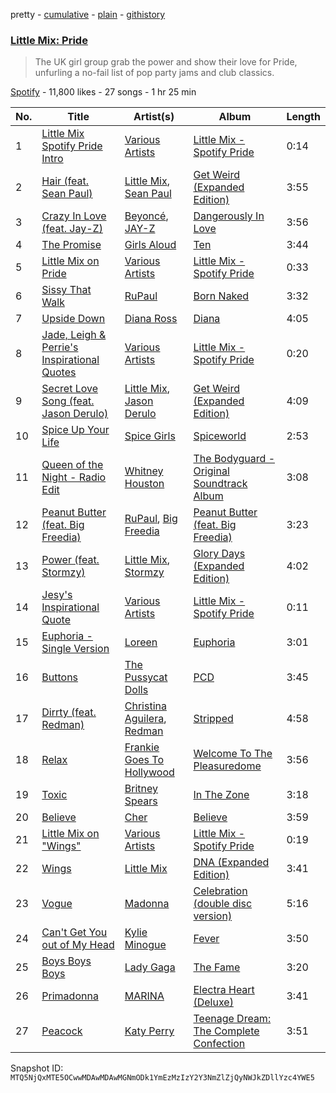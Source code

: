 pretty - [cumulative](/playlists/cumulative/37i9dQZF1DX7wHseZmxqFF.md) - [plain](/playlists/plain/37i9dQZF1DX7wHseZmxqFF) - [githistory](https://github.githistory.xyz/mackorone/spotify-playlist-archive/blob/main/playlists/plain/37i9dQZF1DX7wHseZmxqFF)

### [Little Mix: Pride](https://open.spotify.com/playlist/37i9dQZF1DX7wHseZmxqFF)

> The UK girl group grab the power and show their love for Pride, unfurling a no\-fail list of pop party jams and club classics.

[Spotify](https://open.spotify.com/user/spotify) - 11,800 likes - 27 songs - 1 hr 25 min

| No. | Title | Artist(s) | Album | Length |
|---|---|---|---|---|
| 1 | [Little Mix Spotify Pride Intro](https://open.spotify.com/track/4ENuIjI1dQOQGYkgIwQgSX) | [Various Artists](https://open.spotify.com/artist/0LyfQWJT6nXafLPZqxe9Of) | [Little Mix \- Spotify Pride](https://open.spotify.com/album/5Q8yeAnDW8RkSpQCsotmCC) | 0:14 |
| 2 | [Hair \(feat\. Sean Paul\)](https://open.spotify.com/track/28STRBEo3Gp4EthtSk4MGW) | [Little Mix](https://open.spotify.com/artist/3e7awlrlDSwF3iM0WBjGMp), [Sean Paul](https://open.spotify.com/artist/3Isy6kedDrgPYoTS1dazA9) | [Get Weird \(Expanded Edition\)](https://open.spotify.com/album/2FnfZiFMv7bmXAIATOJDHs) | 3:55 |
| 3 | [Crazy In Love \(feat\. Jay\-Z\)](https://open.spotify.com/track/5IVuqXILoxVWvWEPm82Jxr) | [Beyoncé](https://open.spotify.com/artist/6vWDO969PvNqNYHIOW5v0m), [JAY\-Z](https://open.spotify.com/artist/3nFkdlSjzX9mRTtwJOzDYB) | [Dangerously In Love](https://open.spotify.com/album/6oxVabMIqCMJRYN1GqR3Vf) | 3:56 |
| 4 | [The Promise](https://open.spotify.com/track/3wyMwEpzoIWBGqEkHeEvi6) | [Girls Aloud](https://open.spotify.com/artist/12EtLdLfJ41vUOoVzPZIUy) | [Ten](https://open.spotify.com/album/664RHc5JaWz4ELLzzybn2T) | 3:44 |
| 5 | [Little Mix on Pride](https://open.spotify.com/track/5oCm9VmiP5bkYqm7EfVQg7) | [Various Artists](https://open.spotify.com/artist/0LyfQWJT6nXafLPZqxe9Of) | [Little Mix \- Spotify Pride](https://open.spotify.com/album/5Q8yeAnDW8RkSpQCsotmCC) | 0:33 |
| 6 | [Sissy That Walk](https://open.spotify.com/track/5PHPENfE3RVmHGAA2A7Hfx) | [RuPaul](https://open.spotify.com/artist/2SdOKxC1sSxEyv8JYERaNe) | [Born Naked](https://open.spotify.com/album/3stAjHtCDSCavGtkxzvYE7) | 3:32 |
| 7 | [Upside Down](https://open.spotify.com/track/3pbtBomO4Zt5gGiqsYeiBH) | [Diana Ross](https://open.spotify.com/artist/3MdG05syQeRYPPcClLaUGl) | [Diana](https://open.spotify.com/album/3zgDLoVcpVGfFbDZJf3uHI) | 4:05 |
| 8 | [Jade, Leigh & Perrie's Inspirational Quotes](https://open.spotify.com/track/7syUuzElTVCkfcjk0exAGR) | [Various Artists](https://open.spotify.com/artist/0LyfQWJT6nXafLPZqxe9Of) | [Little Mix \- Spotify Pride](https://open.spotify.com/album/5Q8yeAnDW8RkSpQCsotmCC) | 0:20 |
| 9 | [Secret Love Song \(feat\. Jason Derulo\)](https://open.spotify.com/track/6KHL1En9v6iNWjcs44mcmU) | [Little Mix](https://open.spotify.com/artist/3e7awlrlDSwF3iM0WBjGMp), [Jason Derulo](https://open.spotify.com/artist/07YZf4WDAMNwqr4jfgOZ8y) | [Get Weird \(Expanded Edition\)](https://open.spotify.com/album/2FnfZiFMv7bmXAIATOJDHs) | 4:09 |
| 10 | [Spice Up Your Life](https://open.spotify.com/track/5qGwqO0lkbBXw4xNfzT7SF) | [Spice Girls](https://open.spotify.com/artist/0uq5PttqEjj3IH1bzwcrXF) | [Spiceworld](https://open.spotify.com/album/3sr6lAuO3nmB1u8ZuQgpiX) | 2:53 |
| 11 | [Queen of the Night \- Radio Edit](https://open.spotify.com/track/7lARcL3Gu0wKcPcQ3t9xiF) | [Whitney Houston](https://open.spotify.com/artist/6XpaIBNiVzIetEPCWDvAFP) | [The Bodyguard \- Original Soundtrack Album](https://open.spotify.com/album/7JVJlkNNobS0GSoy4tCS96) | 3:08 |
| 12 | [Peanut Butter \(feat\. Big Freedia\)](https://open.spotify.com/track/3Y3K9KOHuH3ZXsNNI2AibB) | [RuPaul](https://open.spotify.com/artist/2SdOKxC1sSxEyv8JYERaNe), [Big Freedia](https://open.spotify.com/artist/2gyv1akuIB9fQvXoGSPaJr) | [Peanut Butter \(feat\. Big Freedia\)](https://open.spotify.com/album/0zludVbhS2rzVhhPkYi4O6) | 3:23 |
| 13 | [Power \(feat\. Stormzy\)](https://open.spotify.com/track/4QVFtAswXqPoAWRLo5yu8a) | [Little Mix](https://open.spotify.com/artist/3e7awlrlDSwF3iM0WBjGMp), [Stormzy](https://open.spotify.com/artist/2SrSdSvpminqmStGELCSNd) | [Glory Days \(Expanded Edition\)](https://open.spotify.com/album/4w49hcqZt66HZX0MJHfW0m) | 4:02 |
| 14 | [Jesy's Inspirational Quote](https://open.spotify.com/track/3KeyThQodvuiy4BtwJxtCC) | [Various Artists](https://open.spotify.com/artist/0LyfQWJT6nXafLPZqxe9Of) | [Little Mix \- Spotify Pride](https://open.spotify.com/album/5Q8yeAnDW8RkSpQCsotmCC) | 0:11 |
| 15 | [Euphoria \- Single Version](https://open.spotify.com/track/7tY2meg4csUMUjPXgFBRKk) | [Loreen](https://open.spotify.com/artist/49aaHxvAJ0tCh0F15OnwIl) | [Euphoria](https://open.spotify.com/album/75aUQwIa504ehmWDDkXMXi) | 3:01 |
| 16 | [Buttons](https://open.spotify.com/track/3BxWKCI06eQ5Od8TY2JBeA) | [The Pussycat Dolls](https://open.spotify.com/artist/6wPhSqRtPu1UhRCDX5yaDJ) | [PCD](https://open.spotify.com/album/5x8e8UcCeOgrOzSnDGuPye) | 3:45 |
| 17 | [Dirrty \(feat\. Redman\)](https://open.spotify.com/track/59ZTxQo8rBycIXPLUIKvE2) | [Christina Aguilera](https://open.spotify.com/artist/1l7ZsJRRS8wlW3WfJfPfNS), [Redman](https://open.spotify.com/artist/7xTKLpo7UCzXSnlH7fOIoM) | [Stripped](https://open.spotify.com/album/2USigX9DhGuAini71XZEEK) | 4:58 |
| 18 | [Relax](https://open.spotify.com/track/2K22nUTdyr48JDwI5t906t) | [Frankie Goes To Hollywood](https://open.spotify.com/artist/1mZu3rO7qSD09GdDpePHhY) | [Welcome To The Pleasuredome](https://open.spotify.com/album/0FU4Eo42Oyg1We3eRrOf4m) | 3:56 |
| 19 | [Toxic](https://open.spotify.com/track/6I9VzXrHxO9rA9A5euc8Ak) | [Britney Spears](https://open.spotify.com/artist/26dSoYclwsYLMAKD3tpOr4) | [In The Zone](https://open.spotify.com/album/0z7pVBGOD7HCIB7S8eLkLI) | 3:18 |
| 20 | [Believe](https://open.spotify.com/track/2goLsvvODILDzeeiT4dAoR) | [Cher](https://open.spotify.com/artist/72OaDtakiy6yFqkt4TsiFt) | [Believe](https://open.spotify.com/album/0jZfbz0dNfDjPSg0hYJNth) | 3:59 |
| 21 | [Little Mix on "Wings"](https://open.spotify.com/track/46KUCMHzBINBbHMAqQhlnU) | [Various Artists](https://open.spotify.com/artist/0LyfQWJT6nXafLPZqxe9Of) | [Little Mix \- Spotify Pride](https://open.spotify.com/album/5Q8yeAnDW8RkSpQCsotmCC) | 0:19 |
| 22 | [Wings](https://open.spotify.com/track/3180WDzph4WrS4sLSNcGfa) | [Little Mix](https://open.spotify.com/artist/3e7awlrlDSwF3iM0WBjGMp) | [DNA \(Expanded Edition\)](https://open.spotify.com/album/7B8LPRplA8cByTSzgQvdxd) | 3:41 |
| 23 | [Vogue](https://open.spotify.com/track/27QvYgBk0CHOVHthWnkuWt) | [Madonna](https://open.spotify.com/artist/6tbjWDEIzxoDsBA1FuhfPW) | [Celebration \(double disc version\)](https://open.spotify.com/album/43lok9zd7BW5CoYkXZs7S0) | 5:16 |
| 24 | [Can't Get You out of My Head](https://open.spotify.com/track/3E7ZwUMJFqpsDOJzEkBrQ7) | [Kylie Minogue](https://open.spotify.com/artist/4RVnAU35WRWra6OZ3CbbMA) | [Fever](https://open.spotify.com/album/4WzTXHp8bVKkKNu3UQ2Fqu) | 3:50 |
| 25 | [Boys Boys Boys](https://open.spotify.com/track/129NQr4tA6j60b59rflcTY) | [Lady Gaga](https://open.spotify.com/artist/1HY2Jd0NmPuamShAr6KMms) | [The Fame](https://open.spotify.com/album/1jpUMnKpRlng1OJN7LJauV) | 3:20 |
| 26 | [Primadonna](https://open.spotify.com/track/4sOX1nhpKwFWPvoMMExi3q) | [MARINA](https://open.spotify.com/artist/6CwfuxIqcltXDGjfZsMd9A) | [Electra Heart \(Deluxe\)](https://open.spotify.com/album/49kf7gWWtReFwPcCNsvyUf) | 3:41 |
| 27 | [Peacock](https://open.spotify.com/track/0rXw5rWZpOdfeeCbMln8MU) | [Katy Perry](https://open.spotify.com/artist/6jJ0s89eD6GaHleKKya26X) | [Teenage Dream: The Complete Confection](https://open.spotify.com/album/5BvgP623rtvlc0HDcpzquz) | 3:51 |

Snapshot ID: `MTQ5NjQxMTE5OCwwMDAwMDAwMGNmODk1YmEzMzIzY2Y3NmZlZjQyNWJkZDllYzc4YWE5`

